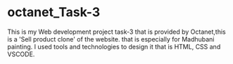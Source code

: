 # octanet_Task-3
This is my Web development project task-3 that is provided by Octanet,this is a 'Sell product clone' of the website.
that is especially for Madhubani painting.
I used tools and technologies to design it that is HTML, CSS and VSCODE.
